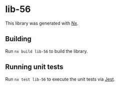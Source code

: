 # lib-56

This library was generated with [Nx](https://nx.dev).

## Building

Run `nx build lib-56` to build the library.

## Running unit tests

Run `nx test lib-56` to execute the unit tests via [Jest](https://jestjs.io).
